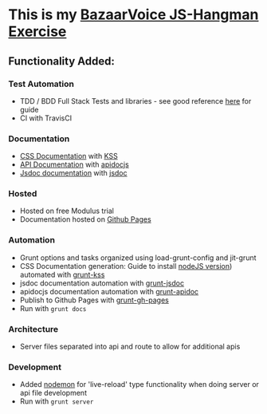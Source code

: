 # This is my [BazaarVoice JS-Hangman Exercise](docs/exercise.md)

## Functionality Added:

### Test Automation
- TDD / BDD Full Stack Tests and libraries - see good reference [here](http://attackofzach.com/setting-up-a-project-using-karma-with-mocha-and-chai/) for guide
- CI with TravisCI

### Documentation
- [CSS Documentation](http://html5devgal.com/bazaarvoice-exercise/) with [KSS](http://warpspire.com/posts/kss/)
- [API Documentation](http://html5devgal.com/bazaarvoice-exercise/jsdoc/apidoc) with [apidocjs](http://apidocjs.com/)
- [Jsdoc documentation](http://html5devgal.com/bazaarvoice-exercise/jsdoc) with [jsdoc](http://usejsdoc.org/)

### Hosted
- Hosted on free Modulus trial
- Documentation hosted on [Github Pages](http://html5devgal.com/bazaarvoice-exercise/) 

### Automation
- Grunt options and tasks organized using load-grunt-config and jit-grunt
- CSS Documentation generation: Guide to install [nodeJS version](https://github.com/kss-node/kss-node/wiki/Quick-Start-Guide)) 
  automated with [grunt-kss](https://github.com/kss-node/grunt-kss) 
- jsdoc documentation automation with [grunt-jsdoc](https://github.com/krampstudio/grunt-jsdoc)
- apidocjs documentation automation with [grunt-apidoc](https://github.com/apidoc/grunt-apidoc)
- Publish to Github Pages with [grunt-gh-pages](https://github.com/tschaub/grunt-gh-pages) 
- Run with `grunt docs`

### Architecture
- Server files separated into api and route to allow for additional apis

### Development
- Added [nodemon](http://nodemon.io/) for 'live-reload' type functionality when doing server or api file development
- Run with `grunt server`

